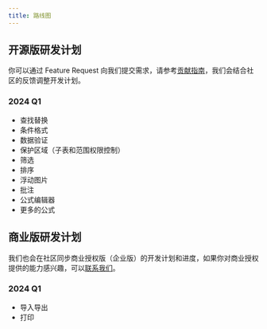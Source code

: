 ```yaml
---
title: 路线图
---
```


## 开源版研发计划

你可以通过 Feature Request 向我们提交需求，请参考[贡献指南](/guides/contributing)，我们会结合社区的反馈调整开发计划。

### 2024 Q1

* 查找替换
* 条件格式
* 数据验证
* 保护区域（子表和范围权限控制）
* 筛选
* 排序
* 浮动图片 
* 批注
* 公式编辑器
* 更多的公式

## 商业版研发计划

我们也会在社区同步商业授权版（企业版）的开发计划和进度，如果你对商业授权提供的能力感兴趣，可以[联系我们](/guides/introduction#商业授权)。

### 2024 Q1

* 导入导出
* 打印

